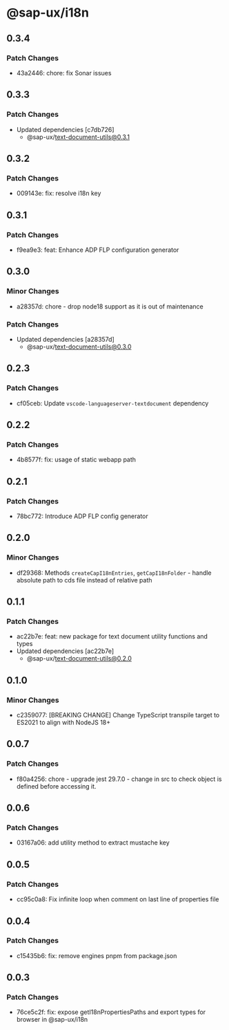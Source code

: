 # @sap-ux/i18n

## 0.3.4

### Patch Changes

-   43a2446: chore: fix Sonar issues

## 0.3.3

### Patch Changes

-   Updated dependencies [c7db726]
    -   @sap-ux/text-document-utils@0.3.1

## 0.3.2

### Patch Changes

-   009143e: fix: resolve i18n key

## 0.3.1

### Patch Changes

-   f9ea9e3: feat: Enhance ADP FLP configuration generator

## 0.3.0

### Minor Changes

-   a28357d: chore - drop node18 support as it is out of maintenance

### Patch Changes

-   Updated dependencies [a28357d]
    -   @sap-ux/text-document-utils@0.3.0

## 0.2.3

### Patch Changes

-   cf05ceb: Update `vscode-languageserver-textdocument` dependency

## 0.2.2

### Patch Changes

-   4b8577f: fix: usage of static webapp path

## 0.2.1

### Patch Changes

-   78bc772: Introduce ADP FLP config generator

## 0.2.0

### Minor Changes

-   df29368: Methods `createCapI18nEntries`, `getCapI18nFolder` - handle absolute path to cds file instead of relative path

## 0.1.1

### Patch Changes

-   ac22b7e: feat: new package for text document utility functions and types
-   Updated dependencies [ac22b7e]
    -   @sap-ux/text-document-utils@0.2.0

## 0.1.0

### Minor Changes

-   c2359077: [BREAKING CHANGE] Change TypeScript transpile target to ES2021 to align with NodeJS 18+

## 0.0.7

### Patch Changes

-   f80a4256: chore - upgrade jest 29.7.0 - change in src to check object is defined before accessing it.

## 0.0.6

### Patch Changes

-   03167a06: add utility method to extract mustache key

## 0.0.5

### Patch Changes

-   cc95c0a8: Fix infinite loop when comment on last line of properties file

## 0.0.4

### Patch Changes

-   c15435b6: fix: remove engines pnpm from package.json

## 0.0.3

### Patch Changes

-   76ce5c2f: fix: expose getI18nPropertiesPaths and export types for browser in @sap-ux/i18n
